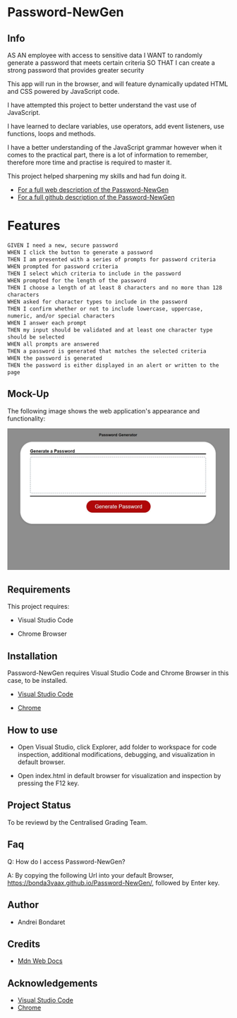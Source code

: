 # Password-NewGen

## Info

AS AN employee with access to sensitive data
I WANT to randomly generate a password that meets certain criteria
SO THAT I can create a strong password that provides greater security

This app will run in the browser, and will feature dynamically updated HTML and CSS powered by JavaScript code.

I have attempted this project to better understand the vast use of JavaScript.

I have learned to declare variables, use operators, add event listeners, use functions, loops and methods.

I have a better understanding of the JavaScript grammar however when it comes to the practical part, there is a lot of information to remember, therefore more time and practise is required to master it. 

This project helped sharpening my skills and had fun doing it. 

 - [For a full web description of the Password-NewGen](https://bonda3vaax.github.io/Password-NewGen/)
 - [For a full github description of the Password-NewGen](https://github.com/Bonda3Vaax/Password-NewGen)

# Features

```
GIVEN I need a new, secure password
WHEN I click the button to generate a password
THEN I am presented with a series of prompts for password criteria
WHEN prompted for password criteria
THEN I select which criteria to include in the password
WHEN prompted for the length of the password
THEN I choose a length of at least 8 characters and no more than 128 characters
WHEN asked for character types to include in the password
THEN I confirm whether or not to include lowercase, uppercase, numeric, and/or special characters
WHEN I answer each prompt
THEN my input should be validated and at least one character type should be selected
WHEN all prompts are answered
THEN a password is generated that matches the selected criteria
WHEN the password is generated
THEN the password is either displayed in an alert or written to the page
```

## Mock-Up

The following image shows the web application's appearance and functionality:

![Password-NewGen](./assets/images/Capture.JPG)

## Requirements 

This project requires:

  - Visual Studio Code
  
  - Chrome Browser

## Installation

Password-NewGen requires Visual Studio Code and Chrome Browser in this case, to be installed.   

- [Visual Studio Code](https://code.visualstudio.com/Download)

- [Chrome](https://https://www.google.com.au/chrome/?brand=YTUH&gclid=Cj0KCQjwspKUBhCvARIsAB2IYut5nZcv5KdxSPEM-jChArgYIusCGWIY69hokwFpE1uWWRiR1NGNl4gaAmrbEALw_wcB&gclsrc=aw.ds)

## How to use

 - Open Visual Studio, click Explorer, add folder to workspace for code inspection, additional modifications, debugging, and visualization in default browser.
 
 - Open index.html in default browser for visualization and inspection by pressing the F12 key.

## Project Status

To be reviewd by the Centralised Grading Team. 


## Faq

Q: How do I access Password-NewGen?

A: By copying the following Url into your default Browser, https://bonda3vaax.github.io/Password-NewGen/, followed by Enter key.

## Author

 - Andrei Bondaret

## Credits

 - [Mdn Web Docs](https://developer.mozilla.org/en-US/)

## Acknowledgements

 - [Visual Studio Code](https://code.visualstudio.com/)
 - [Chrome](https://google.com)